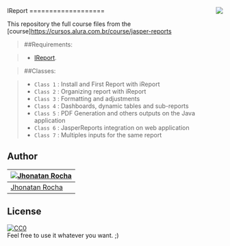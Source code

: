 <img src="http://image.flaticon.com/icons/png/128/171/171606.png" align="right" />
IReport
===================

This repository the full course files from the [course]https://cursos.alura.com.br/course/jasper-reports

> ##Requirements:

> - [IReport](http://community.jaspersoft.com/project/ireport-designer/releases).

> ##Classes:

> - `Class 1` : Install and First Report with iReport
> - `Class 2` : Organizing report with iReport
> - `Class 3` : Formatting and adjustments
> - `Class 4` : Dashboards, dynamic tables and sub-reports
> - `Class 5` : PDF Generation and others outputs on the Java application
> - `Class 6` : JasperReports integration on web application
> - `Class 7` : Multiples inputs for the same report

## Author
[![Jhonatan Rocha](https://media.licdn.com/mpr/mpr/shrinknp_400_400/AAEAAQAAAAAAAAXnAAAAJDJiMGJjYTUyLWU5NzUtNDU4Yi1iYTYxLWU4OGU2MTAwMmQ5OA.jpg)](https://jhonatanrocha.github.io) |
---|
[Jhonatan Rocha](https://jhonatanrocha.github.io) |

## License

[![CC0](http://mirrors.creativecommons.org/presskit/buttons/88x31/svg/cc-zero.svg)](https://creativecommons.org/publicdomain/zero/1.0/)  
Feel free to use it whatever you want. ;)
